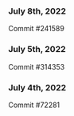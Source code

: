 ### July 8th, 2022

Commit #241589

### July 5th, 2022

Commit #314353


### July 4th, 2022

Commit #72281
